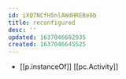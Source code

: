 ```yaml
---
id: iXQ7NCfH5nlAWdHRERe0b
title: reconfigured
desc: ''
updated: 1637046682935
created: 1637046645525
---
```





- [[p.instanceOf]] [[pc.Activity]]
